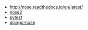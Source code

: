 - http://nose.readthedocs.io/en/latest/
- [nose2](https://github.com/nose-devs/nose2)
- [pytest](https://docs.pytest.org/en/latest/)
- [django-nose](https://github.com/django-nose/django-nose)
